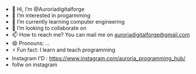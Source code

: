 - 👋 Hi, I’m @Auroriadigitalforge
- 👀 I’m interested in progarmming
- 🌱 I’m currently learning computer engineering 
- 💞️ I’m looking to collaborate on 
- 📫 How to reach me? You can mail me on auroriadigitalforge@gmail.com
- 😄 Pronouns: ...
- ⚡ Fun fact: I learn and teach programming
-    Instagram I'D : https://www.instagram.com/auroria_programming_hub/
-    follw on instagram

<!---
Auroriadigitalforge/Auroriadigitalforge is a ✨ special ✨ repository because its `README.md` (this file) appears on your GitHub profile.
You can click the Preview link to take a look at your changes.
--->
